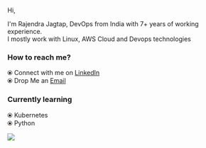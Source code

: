 Hi,

I'm Rajendra Jagtap, DevOps from India with 7+ years of working experience.<br />
I mostly work with Linux, AWS Cloud and Devops technologies


### How to reach me?

⦿ Connect with me on [LinkedIn](https://www.linkedin.com/in/rajendra-jagtap/) <br />
⦿ Drop Me an [Email](raj_jagtap10@rediffmail.com) <br />


### Currently learning

⦿ Kubernetes <br />
⦿ Python <br />


![](https://komarev.com/ghpvc/?username=rajendra-jagtap&color=brightgreen)

